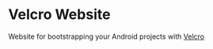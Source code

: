 # Velcro Website
 
 Website for bootstrapping your Android projects with [Velcro](https://github.com/pieces029/velcro)
